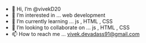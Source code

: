 - 👋 Hi, I’m @vivekD20
- 👀 I’m interested in ... web development
- 🌱 I’m currently learning ... js , HTML , CSS
- 💞️ I’m looking to collaborate on ...   js , HTML , CSS
- 📫 How to reach me ... vivek.devadass91@gmail.com

<!---
vivekD20/vivekD20 is a ✨ special ✨ repository because its `README.md` (this file) appears on your GitHub profile.
You can click the Preview link to take a look at your changes.
--->
